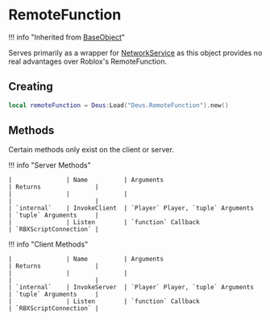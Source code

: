 # RemoteFunction

!!! info "Inherited from [BaseObject](../Classes/baseObject.md)"

Serves primarily as a wrapper for [NetworkService](..//Services/networkService.md) as this object provides no real advantages over Roblox's RemoteFunction.

## Creating

```lua
local remoteFunction = Deus:Load("Deus.RemoteFunction").new()
```

## Methods

Certain methods only exist on the client or server.

!!! info "Server Methods"

    |               | Name          | Arguments                             | Returns               |
    |               |               |                                       |                       |
    | `internal`    | InvokeClient  | `Player` Player, `tuple` Arguments    | `tuple` Arguments     |
    |               | Listen        | `function` Callback                   | `RBXScriptConnection` |

!!! info "Client Methods"

    |               | Name          | Arguments                             | Returns               |
    |               |               |                                       |                       |
    | `internal`    | InvokeServer  | `Player` Player, `tuple` Arguments    | `tuple` Arguments     |
    |               | Listen        | `function` Callback                   | `RBXScriptConnection` |